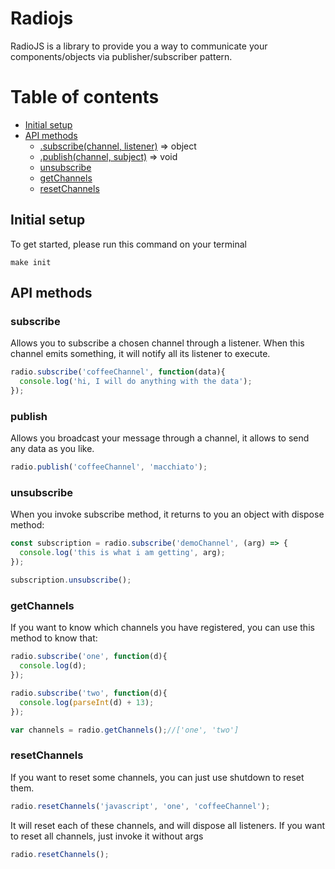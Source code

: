 # Radiojs

RadioJS is a library to provide you a way to communicate your components/objects via publisher/subscriber pattern.

# Table of contents

- [Initial setup](#initial-setup)
- [API methods](#api-methods)
  - [.subscribe(channel, listener)](#subscribe) => object
  - [.publish(channel, subject)](#publish) => void
  - [unsubscribe](#unsubscribe)
  - [getChannels](#getChannels)
  - [resetChannels](#resetChannels)

## Initial setup

To get started, please run this command on your terminal

```shell
make init
```

## API methods


### subscribe

Allows you to subscribe a chosen channel through a listener. When this channel
emits something, it will notify all its listener to execute.

```javascript
radio.subscribe('coffeeChannel', function(data){
  console.log('hi, I will do anything with the data');
});
```

### publish

Allows you broadcast your message through a channel, it allows to send any data
as you like.

```javascript
radio.publish('coffeeChannel', 'macchiato');
```

### unsubscribe

When you invoke subscribe method, it returns to you an object with dispose
method:

```javascript
const subscription = radio.subscribe('demoChannel', (arg) => {
  console.log('this is what i am getting', arg);
});

subscription.unsubscribe();
```

### getChannels

If you want to know which channels you have registered, you can use this method
to know that:


```javascript
radio.subscribe('one', function(d){
  console.log(d);
});

radio.subscribe('two', function(d){
  console.log(parseInt(d) + 13);
});

var channels = radio.getChannels();//['one', 'two']
```

### resetChannels

If you want to reset some channels, you can just use shutdown to reset them.

```javascript
radio.resetChannels('javascript', 'one', 'coffeeChannel');
```

It will reset each of these channels, and will dispose all listeners. If you
want to reset all channels, just invoke it without args

```javascript
radio.resetChannels();
```
